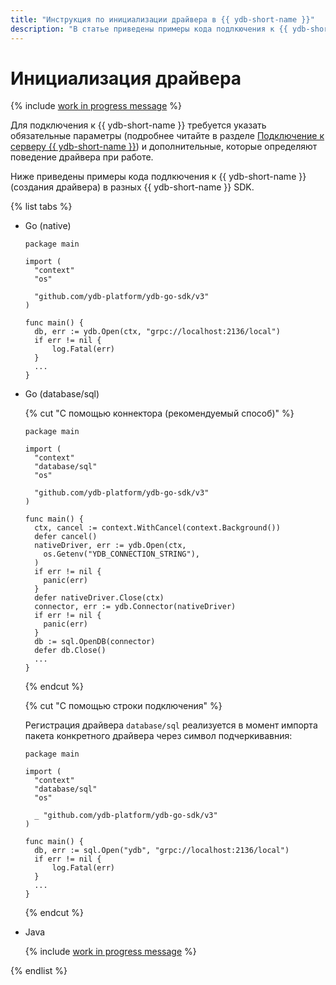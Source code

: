 ```yaml
---
title: "Инструкция по инициализации драйвера в {{ ydb-short-name }}"
description: "В статье приведены примеры кода подлкючения к {{ ydb-short-name }} (создания драйвера) в разных {{ ydb-short-name }} SDK."
---
```


# Инициализация драйвера

{% include [work in progress message](_includes/addition.md) %}

Для подключения к {{ ydb-short-name }} требуется указать обязательные параметры (подробнее читайте в разделе [Подключение к серверу {{ ydb-short-name }}](../../../concepts/connect.md)) и дополнительные, которые определяют поведение драйвера при работе.

Ниже приведены примеры кода подлкючения к {{ ydb-short-name }} (создания драйвера) в разных {{ ydb-short-name }} SDK.

{% list tabs %}

- Go (native)

  ```golang
  package main

  import (
    "context"
    "os"

    "github.com/ydb-platform/ydb-go-sdk/v3"
  )

  func main() {
    db, err := ydb.Open(ctx, "grpc://localhost:2136/local")
    if err != nil {
        log.Fatal(err)
    }
    ...
  }
  ```

- Go (database/sql)

  {% cut "С помощью коннектора (рекомендуемый способ)" %}
    ```golang
    package main

    import (
      "context"
      "database/sql"
      "os"

      "github.com/ydb-platform/ydb-go-sdk/v3"
    )

    func main() {
      ctx, cancel := context.WithCancel(context.Background())
      defer cancel()
      nativeDriver, err := ydb.Open(ctx,
        os.Getenv("YDB_CONNECTION_STRING"),
      )
      if err != nil {
        panic(err)
      }
      defer nativeDriver.Close(ctx)
      connector, err := ydb.Connector(nativeDriver)
      if err != nil {
        panic(err)
      }
      db := sql.OpenDB(connector)
      defer db.Close()
      ...
    }
    ```
  {% endcut %}

  {% cut "С помощью строки подключения" %}

    Регистрация драйвера `database/sql` реализуется в момент импорта пакета конкретного драйвера через символ подчеркивавния:
    ```golang
    package main

    import (
      "context"
      "database/sql"
      "os"

      _ "github.com/ydb-platform/ydb-go-sdk/v3"
    )

    func main() {
      db, err := sql.Open("ydb", "grpc://localhost:2136/local")
      if err != nil {
          log.Fatal(err)
      }
      ...
    }
    ```
  {% endcut %}

- Java


  {% include [work in progress message](_includes/addition.md) %}

{% endlist %}
